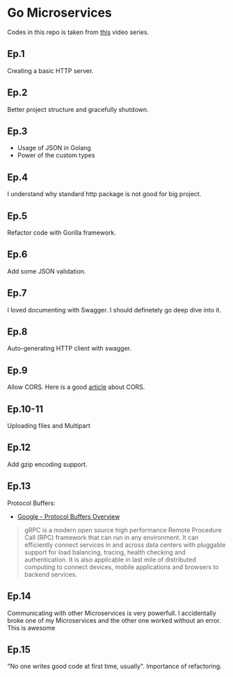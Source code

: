 # Go Microservices

Codes in this repo is taken from [this](https://www.youtube.com/playlist?list=PLmD8u-IFdreyh6EUfevBcbiuCKzFk0EW_) video series.

## Ep.1

Creating a basic HTTP server.

## Ep.2 

Better project structure and gracefully shutdown.
 
## Ep.3 

- Usage of JSON in Golang
- Power of the custom types

## Ep.4 

I understand why standard http package is not good for big project.

## Ep.5 

Refactor code with Gorilla framework.

## Ep.6 

Add some JSON validation.

## Ep.7

I loved documenting with Swagger. I should definetely go deep dive into it.

## Ep.8 

Auto-generating HTTP client with swagger.

## Ep.9

Allow CORS. Here is a good [article](https://medium.com/@baphemot/understanding-cors-18ad6b478e2b) about CORS.

## Ep.10-11

Uploading files and Multipart

## Ep.12 

Add gzip encoding support.

## Ep.13

Protocol Buffers:
- [Google - Protocol Buffers Overview](https://developers.google.com/protocol-buffers/docs/overview)
> gRPC is a modern open source high performance Remote Procedure Call (RPC) framework that can run in any environment. It can efficiently connect services in and across data centers with pluggable support for load balancing, tracing, health checking and authentication. It is also applicable in last mile of distributed computing to connect devices, mobile applications and browsers to backend services.

## Ep.14 

Communicating with other Microservices is very powerfull. I accidentally broke one of my Microservices and the other one worked without an error. This is awesome

## Ep.15 

"No one writes good code at first time, usually". Importance of refactoring.
